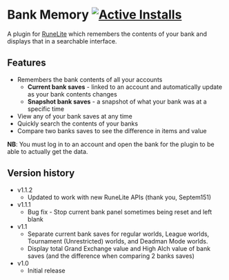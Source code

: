 # Bank Memory [![Active Installs](http://img.shields.io/endpoint?url=https://i.pluginhub.info/shields/installs/plugin/bank-memory)](https://runelite.net/plugin-hub/LazyFaith)

A plugin for [RuneLite](https://github.com/runelite/runelite) which remembers the contents of your bank and displays that in a searchable interface.


## Features
- Remembers the bank contents of all your accounts
    - **Current bank saves** - linked to an account and automatically update as your bank contents changes
    - **Snapshot bank saves** - a snapshot of what your bank was at a specific time
- View any of your bank saves at any time
- Quickly search the contents of your banks
- Compare two banks saves to see the difference in items and value

**NB**: You must log in to an account and open the bank for the plugin to be able to actually get the data.


## Version history

- v1.1.2
  - Updated to work with new RuneLite APIs (thank you, Septem151) 
- v1.1.1
  - Bug fix - Stop current bank panel sometimes being reset and left blank
- v1.1
  - Separate current bank saves for regular worlds, League worlds, Tournament (Unrestricted) worlds, and Deadman Mode worlds.
  - Display total Grand Exchange value and High Alch value of bank saves (and the difference when comparing 2 banks saves)
- v1.0
  - Initial release
